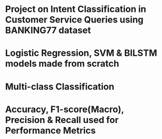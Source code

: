 # Project on Intent Classification in Customer Service Queries using BANKING77 dataset
# Logistic Regression, SVM & BILSTM models made from scratch
# Multi-class Classification
# Accuracy, F1-score(Macro), Precision & Recall used for Performance Metrics
